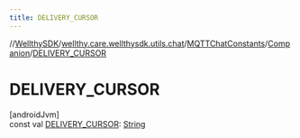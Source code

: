 ```yaml
---
title: DELIVERY_CURSOR
---
```

//[WellthySDK](../../../../index.html)/[wellthy.care.wellthysdk.utils.chat](../../index.html)/[MQTTChatConstants](../index.html)/[Companion](index.html)/[DELIVERY_CURSOR](-d-e-l-i-v-e-r-y_-c-u-r-s-o-r.html)



# DELIVERY_CURSOR



[androidJvm]\
const val [DELIVERY_CURSOR](-d-e-l-i-v-e-r-y_-c-u-r-s-o-r.html): [String](https://kotlinlang.org/api/latest/jvm/stdlib/kotlin/-string/index.html)




